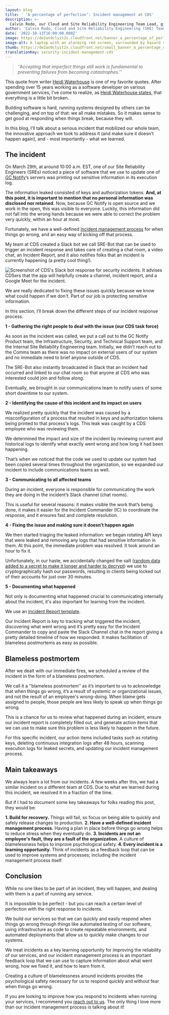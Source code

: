```yaml
---
layout: blog
title: ' ‘A percentage of perfection’: Incident management at CDS'
description: >-
  Calvin Rodo, our Cloud and Site Reliability Engineering Team Lead, gives an overview of the incident management process at CDS, focusing on the lessons we learned.
author: 'Calvin Rodo, Cloud and Site Reliability Engineering (SRE) Team Lead'
date: '2022-10-13T16:00:00.000Z'
image: https://de2an9clyit2x.cloudfront.net/banner_a_percentage_of_perfection_incident_management_at_cds_f2f8ea5925.jpeg
image-alt: A laptop with an alarming red screen, surrounded by hazard signs, sand timer, settings icon, and life buoy.
thumb: https://de2an9clyit2x.cloudfront.net/small_banner_a_percentage_of_perfection_incident_management_at_cds_f2f8ea5925.jpeg
translationKey: security-incident-management-cds
---
```

> *‘’Accepting that imperfect things still work is fundamental to preventing failures from becoming catastrophes.’’*

This quote from writer [Heidi Waterhouse](https://twitter.com/wiredferret) is one of my favorite quotes. After spending over 15 years working as a software developer on various government services, I’ve come to realize, as [Heidi Waterhouse states](https://increment.com/reliability/failure-is-okay/), that everything is a little bit broken.

Building software is hard, running systems designed by others can be challenging, and on top of that: we all make mistakes. So it makes sense to get good at responding when things break, because they will.

In this blog, I’ll talk about a serious incident that mobilized our whole team, the innovative approach we took to address it (and make sure it doesn’t happen again), and -  most importantly - what we learned. 

## The incident

On March 29th, at around 10:00 a.m. EST, one of our Site Reliability Engineers (SREs) noticed a piece of software that we use to update one of [GC Notify](https://notification.canada.ca/)’s servers was printing out sensitive information in its execution log. 

The information leaked consisted of keys and authorization tokens. **And, at this point, it is important to mention that no personal information was disclosed nor retained.** Now, because GC Notify is open source and we work in the open, this was visible to everyone. Luckily, this information did not fall into the wrong hands because we were able to correct the problem very quickly, within an hour at most.

Fortunately, we have a well-defined [incident management process](https://github.com/cds-snc/site-reliability-engineering-public/blob/main/docs/incident_management_process_at_cds.md) for when things go wrong, and an easy way of kicking off that process. 

My team at CDS created a Slack bot we call SRE-Bot that can be used to trigger an incident response and takes care of creating a chat room, a video chat, an Incident Report, and it also notifies folks that an incident is currently happening (a pretty cool thing!).

![Screenshot of CDS's Slack bot response for security incidents. It advises CDSers that the app will helpfully create a channel, incident report, and a Google Meet for the incident.](https://de2an9clyit2x.cloudfront.net/sre_start_incident_en_636f0f93dd.jpeg)

We are really dedicated to fixing these issues quickly because we know what could happen if we don't. Part of our job is protecting sensitive information.

In this section, I’ll break down the different steps of our incident response process.

**1 -  Gathering the right people to deal with the issue (our CDS task force)**

As soon as the incident was called, we put a call out to the GC Notify Product team, the Infrastructure, Security, and Technical Support team, and the Internal Site Reliability Engineering team. Initially, we didn’t reach out to the Comms team as there was no impact on external users of our system and no immediate need to brief anyone outside of CDS. 

The SRE-Bot also instantly broadcasted in Slack that an incident had occurred and linked to our chat room so that anyone at CDS who was interested could join and follow along.

Eventually, we brought in our communications team to notify users of some short downtime to our system.

**2 - Identifying the cause of this incident and its impact on users**

We realized pretty quickly that the incident was caused by a misconfiguration of a process that resulted in keys and authorization tokens being printed to that process's logs. This leak was caught by a CDS employee who was reviewing them.

We determined the impact and size of the incident by reviewing current and historical logs to identify what exactly went wrong and how long it had been happening. 

That’s when we noticed that the code we used to update our system had been copied several times throughout the organization, so we expanded our incident to include communications teams as well. 

**3 - Communicating to all affected teams**

During an incident, everyone is responsible for communicating the work they are doing in the incident’s Slack channel (chat rooms). 

This is useful for several reasons: it makes visible the work that’s being done, it makes it easier for the Incident Commander (IC) to coordinate the response, and it ensures fast and complete resolution.

**4 - Fixing the issue and making sure it doesn’t happen again**

We then started triaging the leaked information: we began rotating API keys that were leaked and removing any logs that had sensitive information in them. At this point, the immediate problem was resolved. 
It took around an hour to fix it.

Unfortunately, in our haste, we accidentally changed the salt ([random data added to a secret to make it longer and harder to decrypt](https://cheatsheetseries.owasp.org/cheatsheets/Password_Storage_Cheat_Sheet.html#salting)) we use to cryptographically hash our passwords, resulting in clients being locked out of their accounts for just over 30 minutes. 

**5 - Documenting what happened**

Not only is documenting what happened crucial to communicating internally about the incident, it's also important for learning from the incident. 

We use an [Incident Report template](https://github.com/cds-snc/site-reliability-engineering-public/blob/main/docs/product_incident_report_template.md).

Our Incident Report is key to tracking what triggered the incident, discovering what went wrong and it’s pretty easy for the Incident Commander to copy and paste the Slack Channel chat in the report giving a pretty detailed timeline of how we responded. It makes facilitation of blameless postmortems as easy as possible. 

## Blameless postmortem

After we dealt with our immediate fires, we scheduled a review of the incident in the form of a blameless postmortem.

We call it a ‘’blameless postmortem’’ as it’s important to us to acknowledge that when things go wrong, it’s a result of systemic or organizational issues, and not the result of an employee's wrong-doing. When blame gets assigned to people, those people are less likely to speak up when things go wrong. 

This is a chance for us to review what happened during an incident, ensure our incident report is completely filled out, and generate action items that we can use to make sure this problem is less likely to happen in the future. 

For this specific incident, our action items included tasks such as rotating keys, deleting continuous integration logs after 48 hours, scanning execution logs for leaked secrets, and updating our incident management process.

## Main takeaways 

We always learn a lot from our incidents. A few weeks after this, we had a similar incident on a different team at CDS. Due to what we learned during this incident, we resolved it in a fraction of the time.

But if I had to document some key takeaways for folks reading this post, they would be:

**1. Build for recovery.** Things will fail, so focus on being able to quickly and safely release changes to production.
**2. Have a well-defined incident management process.** Having a plan in place before things go wrong helps to reduce stress when they eventually do.
**3. Incidents are not an employee's fault, they are a fault of the organization.** A culture of blamelessness helps to improve psychological safety.
**4. Every incident is a learning opportunity.** Think of incidents as a feedback loop that can be used to improve systems and processes; including the incident management process itself.

## Conclusion

While no one likes to be part of an incident, they will happen, and dealing with them is a part of running any service. 

It is impossible to be perfect - but you can reach a certain level of perfection with the right response to incidents.

We build our services so that we can quickly and easily respond when things go wrong through things like automated testing of our software, using infrastructure as code to create repeatable environments, and automated deployments that allow us to quickly make changes to our systems. 

We treat incidents as a key learning opportunity for improving the reliability of our services, and our incident management process is an important feedback loop that we can use to capture information about what went wrong, how we fixed it, and how to learn from it.

Creating a culture of blamelessness around incidents provides the psychological safety necessary for us to respond quickly and without fear when things go wrong. 

If you are looking to improve how you respond to incidents when running your services, I recommend you [reach out to us](https://digital.canada.ca/coaching-and-advice/). The only thing I love more than our incident management process is talking about it!
